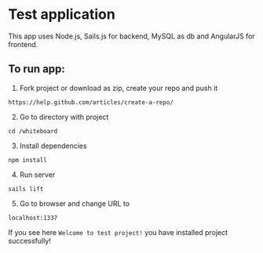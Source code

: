 # Test application

This app uses Node.js, Sails.js for backend, MySQL as db and AngularJS for frontend.

## To run app:

1. Fork project or download as zip, create your repo and push it

`https://help.github.com/articles/create-a-repo/`

2. Go to directory with project

`cd /whiteboard`

3. Install dependencies

`npm install`

4. Run server

`sails lift`

5. Go to browser and change URL to

`localhost:1337`

If you see here `Welcome to test project!` you have installed project successfully!